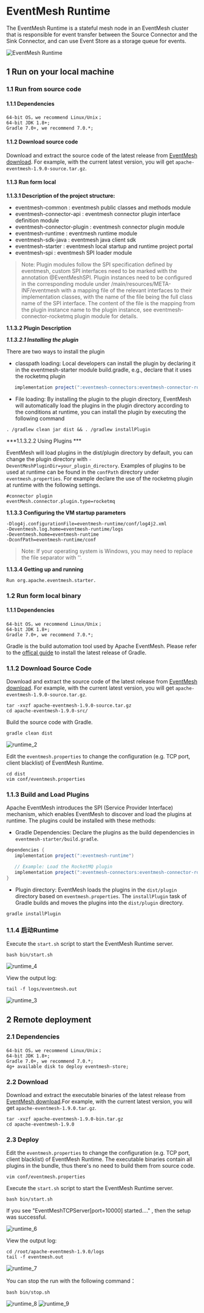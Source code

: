 # EventMesh Runtime

The EventMesh Runtime is a stateful mesh node in an EventMesh cluster that is responsible for event transfer between the Source Connector and the Sink Connector, and can use Event Store as a storage queue for events.

![EventMesh Runtime](/images/design-document/runtime.png)

## 1 Run on your local machine

### 1.1 Run from source code

#### 1.1.1 Dependencies

```
64-bit OS，we recommend Linux/Unix；
64-bit JDK 1.8+;
Gradle 7.0+, we recommend 7.0.*;
```
#### 1.1.2 Download source code

Download and extract the source code of the latest release from [EventMesh download](https://eventmesh.apache.org/download). For example, with the current latest version, you will get `apache-eventmesh-1.9.0-source.tar.gz`.

#### 1.1.3 Run form local

**1.1.3.1 Description of the project structure:**

- eventmesh-common : eventmesh public classes and methods module
- eventmesh-connector-api : eventmesh connector plugin interface definition module
- eventmesh-connector-plugin : eventmesh connector plugin module
- eventmesh-runtime : eventmesh runtime module
- eventmesh-sdk-java : eventmesh java client sdk
- eventmesh-starter : eventmesh local startup and runtime project portal
- eventmesh-spi : eventmesh SPI loader module

> Note: Plugin modules follow the SPI specification defined by eventmesh, custom SPI interfaces need to be marked with the annotation @EventMeshSPI.
> Plugin instances need to be configured in the corresponding module under /main/resources/META-INF/eventmesh with a mapping file of the relevant interfaces to their implementation classes, with the name of the file being the full class name of the SPI interface.
> The content of the file is the mapping from the plugin instance name to the plugin instance, see eventmesh-connector-rocketmq plugin module for details.

**1.1.3.2 Plugin Description**

***1.1.3.2.1 Installing the plugin***

There are two ways to install the plugin

- classpath loading: Local developers can install the plugin by declaring it in the eventmesh-starter module build.gradle, e.g., declare that it uses the rocketmq plugin

```gradle
   implementation project(":eventmesh-connectors:eventmesh-connector-rocketmq")
```

- File loading: By installing the plugin to the plugin directory, EventMesh will automatically load the plugins in the plugin directory according to the conditions at runtime, you can install the plugin by executing the following command

```shell
. /gradlew clean jar dist && . /gradlew installPlugin
```

***1.1.3.2.2 Using Plugins ***

EventMesh will load plugins in the dist/plugin directory by default, you can change the plugin directory with `-DeventMeshPluginDir=your_plugin_directory`. Examples of plugins to be used at runtime can be found in the
`confPath` directory under `eventmesh.properties`. For example declare the use of the rocketmq plugin at runtime with the following settings.

```properties
#connector plugin
eventMesh.connector.plugin.type=rocketmq
```

**1.1.3.3 Configuring the VM startup parameters**

```properties
-Dlog4j.configurationFile=eventmesh-runtime/conf/log4j2.xml
-Deventmesh.log.home=eventmesh-runtime/logs
-Deventmesh.home=eventmesh-runtime
-DconfPath=eventmesh-runtime/conf
```

> Note: If your operating system is Windows, you may need to replace the file separator with '\'.

**1.1.3.4 Getting up and running**

```
Run org.apache.eventmesh.starter.
```

### 1.2 Run form local binary

#### 1.1.1 Dependencies

```
64-bit OS，we recommend Linux/Unix；
64-bit JDK 1.8+;
Gradle 7.0+, we recommend 7.0.*;
```

Gradle is the build automation tool used by Apache EventMesh. Please refer to the [offical guide](https://docs.gradle.org/current/userguide/installation.html) to install the latest release of Gradle.

### 1.1.2 Download Source Code

Download and extract the source code of the latest release from [EventMesh download](https://eventmesh.apache.org/download). For example, with the current latest version, you will get `apache-eventmesh-1.9.0-source.tar.gz`.

```console
tar -xvzf apache-eventmesh-1.9.0-source.tar.gz
cd apache-eventmesh-1.9.0-src/
```

Build the source code with Gradle.

```console
gradle clean dist
```

![runtime_2](/images/install/runtime_2.png)

Edit the `eventmesh.properties` to change the configuration (e.g. TCP port, client blacklist) of EventMesh Runtime.

```console
cd dist
vim conf/eventmesh.properties
```

### 1.1.3 Build and Load Plugins

Apache EventMesh  introduces the SPI (Service Provider Interface) mechanism, which enables EventMesh to discover and load the plugins at runtime. The plugins could be installed with these methods:

- Gradle Dependencies: Declare the plugins as the build dependencies in `eventmesh-starter/build.gradle`.

```gradle
dependencies {
   implementation project(":eventmesh-runtime")

   // Example: Load the RocketMQ plugin
   implementation project(":eventmesh-connectors:eventmesh-connector-rocketmq")
}
```

- Plugin directory: EventMesh loads the plugins in the `dist/plugin` directory based on `eventmesh.properties`. The `installPlugin` task of Gradle builds and moves the plugins into the `dist/plugin` directory.

```console
gradle installPlugin
```
### 1.1.4 启动Runtime

Execute the `start.sh` script to start the EventMesh Runtime server.

```console
bash bin/start.sh
```

![runtime_4](/images/install/runtime_4.png)

View the output log:

```console
tail -f logs/eventmesh.out
```
![runtime_3](/images/install/runtime_3.png)

## 2 Remote deployment

### 2.1 Dependencies

```
64-bit OS，we recommend Linux/Unix；
64-bit JDK 1.8+;
Gradle 7.0+, we recommend 7.0.*;
4g+ available disk to deploy eventmesh-store;
```

### 2.2 Download

Download and extract the executable binaries of the latest release from [EventMesh download](https://eventmesh.apache.org/download).For example, with the current latest version, you will get `apache-eventmesh-1.9.0.tar.gz`.


```console
tar -xvzf apache-eventmesh-1.9.0-bin.tar.gz
cd apache-eventmesh-1.9.0
```

### 2.3 Deploy

Edit the `eventmesh.properties` to change the configuration (e.g. TCP port, client blacklist) of EventMesh Runtime. The executable binaries contain all plugins in the bundle, thus there's no need to build them from source code.

```console
vim conf/eventmesh.properties
```

Execute the `start.sh` script to start the EventMesh Runtime server.

```console
bash bin/start.sh
```

If you see "EventMeshTCPServer[port=10000] started...." , then the setup was successful.

![runtime_6](/images/install/runtime_6.png)


View the output log:

```console
cd /root/apache-eventmesh-1.9.0/logs
tail -f eventmesh.out
```
![runtime_7](/images/install/runtime_7.png)

You can stop the run with the following command：

```console
bash bin/stop.sh
```

![runtime_8](/images/install/runtime_8.png)
![runtime_9](/images/install/runtime_9.png)
